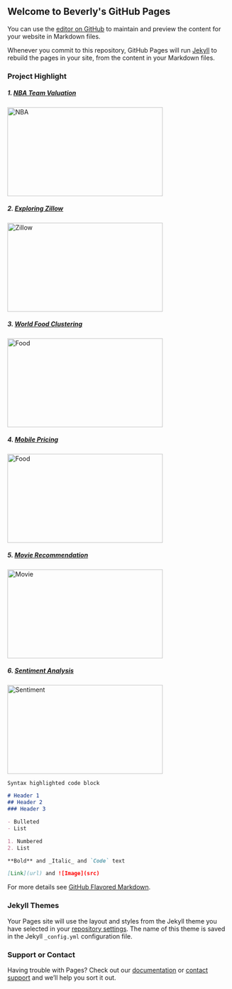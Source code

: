 ## Welcome to Beverly's GitHub Pages

You can use the [editor on GitHub](https://github.com/BeverlyHuang/beverlyhuang.github.io/edit/master/index.md) to maintain and preview the content for your website in Markdown files.

Whenever you commit to this repository, GitHub Pages will run [Jekyll](https://jekyllrb.com/) to rebuild the pages in your site, from the content in your Markdown files.

### Project Highlight

##### 1. [NBA Team Valuation](https://github.com/BeverlyHuang/EDA-on-NBA-Team-Valuation)
<img src="https://cdn.nba.net/nba-drupal-prod/2017-08/SEO-image-NBA-logoman.jpg" alt="NBA" width="350" height="200">

##### 2. [Exploring Zillow](https://github.com/BeverlyHuang/Explore-Zillow)
<img src="https://cdn.vox-cdn.com/thumbor/z8CNaf1y9dNAtx7YDOnCPGrQSPI=/0x0:6714x3944/1200x800/filters:focal(2580x771:3654x1845)/cdn.vox-cdn.com/uploads/chorus_image/image/59380133/shutterstock_555325381.0.jpg" alt="Zillow" width="350" height="200">

##### 3. [World Food Clustering](https://github.com/BeverlyHuang/World-Food-Clustering)
<img src="https://ichef.bbci.co.uk/news/660/cpsprodpb/1325A/production/_88762487_junk_food.jpg" alt="Food" width="350" height="200">

##### 4. [Mobile Pricing](https://github.com/BeverlyHuang/mobile_price)
<img src="https://stylesage.co/blog/content/images/2018/05/Perezbox-Pricing.jpg" alt="Food" width="350" height="200">

##### 5. [Movie Recommendation](https://github.com/BeverlyHuang/Netflix-Movie-recommendation)
<img src="https://cdn20.patchcdn.com/users/22924509/20180619/041753/styles/T800x600/public/processed_images/jag_cz_movie_theater_retro_shutterstock_594132752-1529438777-6045.jpg" alt="Movie" width="350" height="200">

##### 6. [Sentiment Analysis](https://github.com/BeverlyHuang/sentiment_analysis)
<img src="https://cdn0.tnwcdn.com/wp-content/blogs.dir/1/files/2017/08/Slider-Sentiment-468x340.png" alt="Sentiment" width="350" height="200">


```markdown
Syntax highlighted code block

# Header 1
## Header 2
### Header 3

- Bulleted
- List

1. Numbered
2. List

**Bold** and _Italic_ and `Code` text

[Link](url) and ![Image](src)
```

For more details see [GitHub Flavored Markdown](https://guides.github.com/features/mastering-markdown/).

### Jekyll Themes

Your Pages site will use the layout and styles from the Jekyll theme you have selected in your [repository settings](https://github.com/BeverlyHuang/beverlyhuang.github.io/settings). The name of this theme is saved in the Jekyll `_config.yml` configuration file.

### Support or Contact

Having trouble with Pages? Check out our [documentation](https://help.github.com/categories/github-pages-basics/) or [contact support](https://github.com/contact) and we’ll help you sort it out.









